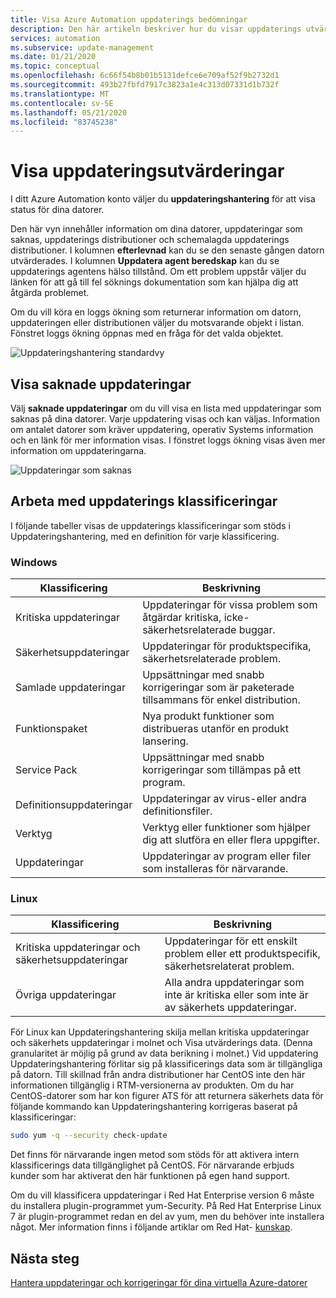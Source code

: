 ```yaml
---
title: Visa Azure Automation uppdaterings bedömningar
description: Den här artikeln beskriver hur du visar uppdaterings utvärderingar för Uppdateringshantering distributioner.
services: automation
ms.subservice: update-management
ms.date: 01/21/2020
ms.topic: conceptual
ms.openlocfilehash: 6c66f54b8b01b5131defce6e709af52f9b2732d1
ms.sourcegitcommit: 493b27fbfd7917c3823a1e4c313d07331d1b732f
ms.translationtype: MT
ms.contentlocale: sv-SE
ms.lasthandoff: 05/21/2020
ms.locfileid: "83745238"
---
```

# <a name="view-update-assessments"></a>Visa uppdateringsutvärderingar

I ditt Azure Automation konto väljer du **uppdateringshantering** för att visa status för dina datorer.

Den här vyn innehåller information om dina datorer, uppdateringar som saknas, uppdaterings distributioner och schemalagda uppdaterings distributioner. I kolumnen **efterlevnad** kan du se den senaste gången datorn utvärderades. I kolumnen **Uppdatera agent beredskap** kan du se uppdaterings agentens hälso tillstånd. Om ett problem uppstår väljer du länken för att gå till fel söknings dokumentation som kan hjälpa dig att åtgärda problemet.

Om du vill köra en loggs ökning som returnerar information om datorn, uppdateringen eller distributionen väljer du motsvarande objekt i listan. Fönstret loggs ökning öppnas med en fråga för det valda objektet.

![Uppdateringshantering standardvy](media/automation-update-management/update-management-view.png)

## <a name="view-missing-updates"></a>Visa saknade uppdateringar

Välj **saknade uppdateringar** om du vill visa en lista med uppdateringar som saknas på dina datorer. Varje uppdatering visas och kan väljas. Information om antalet datorer som kräver uppdatering, operativ Systems information och en länk för mer information visas. I fönstret loggs ökning visas även mer information om uppdateringarna.

![Uppdateringar som saknas](./media/automation-view-update-assessments/automation-view-update-assessments-missing-updates.png)

## <a name="work-with-update-classifications"></a>Arbeta med uppdaterings klassificeringar

I följande tabeller visas de uppdaterings klassificeringar som stöds i Uppdateringshantering, med en definition för varje klassificering.

### <a name="windows"></a>Windows

|Klassificering  |Beskrivning  |
|---------|---------|
|Kritiska uppdateringar     | Uppdateringar för vissa problem som åtgärdar kritiska, icke-säkerhetsrelaterade buggar.        |
|Säkerhetsuppdateringar     | Uppdateringar för produktspecifika, säkerhetsrelaterade problem.        |
|Samlade uppdateringar     | Uppsättningar med snabb korrigeringar som är paketerade tillsammans för enkel distribution.        |
|Funktionspaket     | Nya produkt funktioner som distribueras utanför en produkt lansering.        |
|Service Pack     | Uppsättningar med snabb korrigeringar som tillämpas på ett program.        |
|Definitionsuppdateringar     | Uppdateringar av virus-eller andra definitionsfiler.        |
|Verktyg     | Verktyg eller funktioner som hjälper dig att slutföra en eller flera uppgifter.        |
|Uppdateringar     | Uppdateringar av program eller filer som installeras för närvarande.        |

### <a name="linux"></a><a name="linux-2"></a>Linux

|Klassificering  |Beskrivning  |
|---------|---------|
|Kritiska uppdateringar och säkerhetsuppdateringar     | Uppdateringar för ett enskilt problem eller ett produktspecifik, säkerhetsrelaterat problem.         |
|Övriga uppdateringar     | Alla andra uppdateringar som inte är kritiska eller som inte är av säkerhets uppdateringar.        |

För Linux kan Uppdateringshantering skilja mellan kritiska uppdateringar och säkerhets uppdateringar i molnet och Visa utvärderings data. (Denna granularitet är möjlig på grund av data berikning i molnet.) Vid uppdatering Uppdateringshantering förlitar sig på klassificerings data som är tillgängliga på datorn. Till skillnad från andra distributioner har CentOS inte den här informationen tillgänglig i RTM-versionerna av produkten. Om du har CentOS-datorer som har kon figurer ATS för att returnera säkerhets data för följande kommando kan Uppdateringshantering korrigeras baserat på klassificeringar:

```bash
sudo yum -q --security check-update
```

Det finns för närvarande ingen metod som stöds för att aktivera intern klassificerings data tillgänglighet på CentOS. För närvarande erbjuds kunder som har aktiverat den här funktionen på egen hand support.

Om du vill klassificera uppdateringar i Red Hat Enterprise version 6 måste du installera plugin-programmet yum-Security. På Red Hat Enterprise Linux 7 är plugin-programmet redan en del av yum, men du behöver inte installera något. Mer information finns i följande artiklar om Red Hat- [kunskap](https://access.redhat.com/solutions/10021).

## <a name="next-steps"></a>Nästa steg

[Hantera uppdateringar och korrigeringar för dina virtuella Azure-datorer](automation-tutorial-update-management.md)
